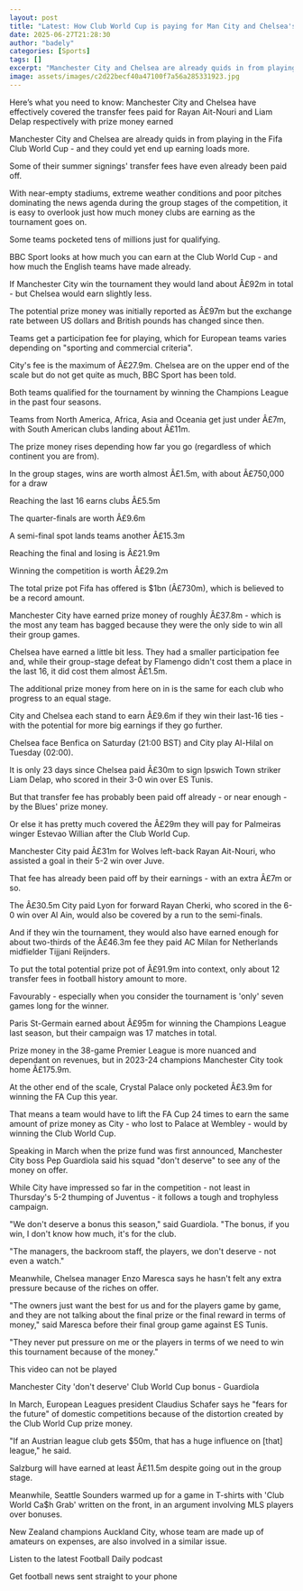 ```yaml
---
layout: post
title: "Latest: How Club World Cup is paying for Man City and Chelsea's summer signings"
date: 2025-06-27T21:28:30
author: "badely"
categories: [Sports]
tags: []
excerpt: "Manchester City and Chelsea are already quids in from playing in the Fifa Club World Cup - and could end up earning loads more."
image: assets/images/c2d22becf40a47100f7a56a285331923.jpg
---
```


Here’s what you need to know: Manchester City and Chelsea have effectively covered the transfer fees paid for Rayan Ait-Nouri and Liam Delap respectively with prize money earned

Manchester City and Chelsea are already quids in from playing in the Fifa Club World Cup - and they could yet end up earning loads more.

Some of their summer signings' transfer fees have even already been paid off.

With near-empty stadiums, extreme weather conditions and poor pitches dominating the news agenda during the group stages of the competition, it is easy to overlook just how much money clubs are earning as the tournament goes on.

Some teams pocketed tens of millions just for qualifying.

BBC Sport looks at how much you can earn at the Club World Cup - and how much the English teams have made already.

If Manchester City win the tournament they would land about Â£92m in total - but Chelsea would earn slightly less.

The potential prize money was initially reported as Â£97m but the exchange rate between US dollars and British pounds has changed since then.

Teams get a participation fee for playing, which for European teams varies depending on "sporting and commercial criteria".

City's fee is the maximum of Â£27.9m. Chelsea are on the upper end of the scale but do not get quite as much, BBC Sport has been told.

Both teams qualified for the tournament by winning the Champions League in the past four seasons.

Teams from North America, Africa, Asia and Oceania get just under Â£7m, with South American clubs landing about Â£11m.

The prize money rises depending how far you go (regardless of which continent you are from).

In the group stages, wins are worth almost Â£1.5m, with about Â£750,000 for a draw

Reaching the last 16 earns clubs Â£5.5m

The quarter-finals are worth Â£9.6m

A semi-final spot lands teams another Â£15.3m

Reaching the final and losing is Â£21.9m

Winning the competition is worth Â£29.2m

The total prize pot Fifa has offered is $1bn (Â£730m), which is believed to be a record amount.

Manchester City have earned prize money of roughly Â£37.8m - which is the most any team has bagged because they were the only side to win all their group games.

Chelsea have earned a little bit less. They had a smaller participation fee and, while their group-stage defeat by Flamengo didn't cost them a place in the last 16, it did cost them almost Â£1.5m.

The additional prize money from here on in is the same for each club who progress to an equal stage.

City and Chelsea each stand to earn Â£9.6m if they win their last-16 ties - with the potential for more big earnings if they go further.

Chelsea face Benfica on Saturday (21:00 BST) and City play Al-Hilal on Tuesday (02:00).

It is only 23 days since Chelsea paid Â£30m to sign Ipswich Town striker Liam Delap, who scored in their 3-0 win over ES Tunis.

But that transfer fee has probably been paid off already - or near enough - by the Blues' prize money. 

Or else it has pretty much covered the Â£29m they will pay for Palmeiras winger Estevao Willian after the Club World Cup.

Manchester City paid Â£31m for Wolves left-back Rayan Ait-Nouri, who assisted a goal in their 5-2 win over Juve.

That fee has already been paid off by their earnings - with an extra Â£7m or so. 

The Â£30.5m City paid Lyon for forward Rayan Cherki, who scored in the 6-0 win over Al Ain, would also be covered by a run to the semi-finals.

And if they win the tournament, they would also have earned enough for about two-thirds of the Â£46.3m fee they paid AC Milan for Netherlands midfielder Tijjani Reijnders.

To put the total potential prize pot of Â£91.9m into context, only about 12 transfer fees in football history amount to more.

Favourably - especially when you consider the tournament is 'only' seven games long for the winner.

Paris St-Germain earned about Â£95m for winning the Champions League last season, but their campaign was 17 matches in total.

Prize money in the 38-game Premier League is more nuanced and dependant on revenues, but in 2023-24 champions Manchester City took home Â£175.9m.

At the other end of the scale, Crystal Palace only pocketed Â£3.9m for winning the FA Cup this year.

That means a team would have to lift the FA Cup 24 times to earn the same amount of prize money as City - who lost to Palace at Wembley - would by winning the Club World Cup.

Speaking in March when the prize fund was first announced, Manchester City boss Pep Guardiola said his squad "don't deserve" to see any of the money on offer.

While City have impressed so far in the competition - not least in Thursday's 5-2 thumping of Juventus - it follows a tough and trophyless campaign.

"We don't deserve a bonus this season," said Guardiola. "The bonus, if you win, I don't know how much, it's for the club.

"The managers, the backroom staff, the players, we don't deserve - not even a watch."

Meanwhile, Chelsea manager Enzo Maresca says he hasn't felt any extra pressure because of the riches on offer.

"The owners just want the best for us and for the players game by game, and they are not talking about the final prize or the final reward in terms of money," said Maresca before their final group game against ES Tunis.

"They never put pressure on me or the players in terms of we need to win this tournament because of the money."

This video can not be played

Manchester City 'don't deserve' Club World Cup bonus - Guardiola

In March, European Leagues president Claudius Schafer says he "fears for the future" of domestic competitions because of the distortion created by the Club World Cup prize money.

"If an Austrian league club gets $50m, that has a huge influence on [that] league," he said.

Salzburg will have earned at least Â£11.5m despite going out in the group stage.

Meanwhile, Seattle Sounders warmed up for a game in T-shirts with 'Club World Ca$h Grab' written on the front, in an argument involving MLS players over bonuses.

New Zealand champions Auckland City, whose team are made up of amateurs on expenses, are also involved in a similar issue.

Listen to the latest Football Daily podcast

Get football news sent straight to your phone

